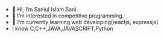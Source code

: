 - 👋 Hi, I’m Saniul Islam Sani
- 👀 I’m interested in competitive programming.
- 🌱 I’m currently learning web developing(reactjs, expressjs)
-  I know C,C++,JAVA,JAVASCRIPT,Python

<!---
Sani1189/Sani1189 is a ✨ special ✨ repository because its `README.md` (this file) appears on your GitHub profile.
You can click the Preview link to take a look at your changes.
--->
